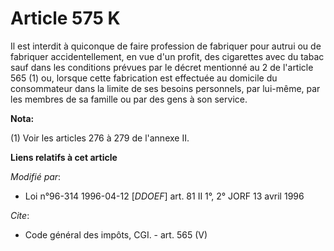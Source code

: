 # Article 575 K

Il est interdit à quiconque de faire profession de fabriquer pour autrui ou de fabriquer accidentellement, en vue d'un
profit, des cigarettes avec du tabac sauf dans les conditions prévues par le décret mentionné au 2 de l'article 565 (1) ou,
lorsque cette fabrication est effectuée au domicile du consommateur dans la limite de ses besoins personnels, par lui-même,
par les membres de sa famille ou par des gens à son service.

**Nota:**

(1) Voir les articles 276 à 279 de l'annexe II.

**Liens relatifs à cet article**

_Modifié par_:

  - Loi n°96-314 1996-04-12 [*DDOEF*] art. 81 II 1°, 2° JORF 13 avril 1996

_Cite_:

  - Code général des impôts, CGI. - art. 565 (V)
